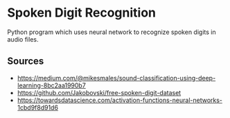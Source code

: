 # Spoken Digit Recognition

Python program which uses neural network to recognize spoken digits in audio files.

## Sources
 - https://medium.com/@mikesmales/sound-classification-using-deep-learning-8bc2aa1990b7
 - https://github.com/Jakobovski/free-spoken-digit-dataset
 - https://towardsdatascience.com/activation-functions-neural-networks-1cbd9f8d91d6

